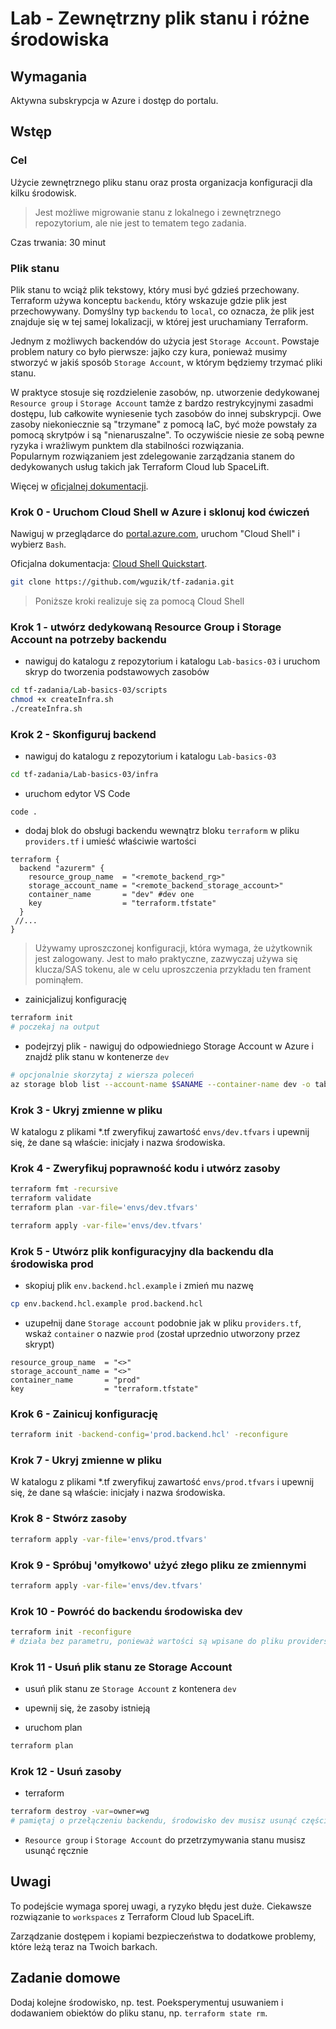# Lab - Zewnętrzny plik stanu i różne środowiska

## Wymagania

Aktywna subskrypcja w Azure i dostęp do portalu.

## Wstęp

### Cel

Użycie zewnętrznego pliku stanu oraz prosta organizacja konfiguracji dla kilku środowisk.

> Jest możliwe migrowanie stanu z lokalnego i zewnętrznego repozytorium, ale nie jest to tematem tego zadania.

Czas trwania: 30 minut

### Plik stanu

Plik stanu to wciąż plik tekstowy, który musi być gdzieś przechowany. Terraform używa konceptu `backendu`, który wskazuje gdzie plik jest przechowywany. Domyślny typ `backendu` to `local`, co oznacza, że plik jest znajduje się w tej samej lokalizacji, w której jest uruchamiany Terraform.

Jednym z możliwych backendów do użycia jest `Storage Account`.
Powstaje problem natury co było pierwsze: jajko czy kura, ponieważ musimy stworzyć w jakiś sposób `Storage Account`, w którym będziemy trzymać pliki stanu.

W praktyce stosuje się rozdzielenie zasobów, np. utworzenie dedykowanej `Resource group` i `Storage Account` tamże z bardzo restrykcyjnymi zasadmi dostępu, lub całkowite wyniesenie tych zasobów do innej subskrypcji. Owe zasoby niekoniecznie są "trzymane" z pomocą IaC, być może powstały za pomocą skrytpów i są "nienaruszalne". To oczywiście niesie ze sobą pewne ryzyka i wrażliwym punktem dla stabilności rozwiązania.  
Popularnym rozwiązaniem jest zdelegowanie zarządzania stanem do dedykowanych usług takich jak Terraform Cloud lub SpaceLift.

Więcej w [oficjalnej dokumentacji](https://developer.hashicorp.com/terraform/language/settings/backends/configuration).

### Krok 0 - Uruchom Cloud Shell w Azure i sklonuj kod ćwiczeń

Nawiguj w przeglądarce do [portal.azure.com](https://portal.azure.com), uruchom "Cloud Shell" i wybierz `Bash`.

Oficjalna dokumentacja: [Cloud Shell Quickstart](https://github.com/MicrosoftDocs/azure-docs/blob/main/articles/cloud-shell/quickstart.md).

```bash
git clone https://github.com/wguzik/tf-zadania.git
```

> Poniższe kroki realizuje się za pomocą Cloud Shell

### Krok 1 - utwórz dedykowaną Resource Group i Storage Account na potrzeby backendu

- nawiguj do katalogu z repozytorium i katalogu `Lab-basics-03` i uruchom skryp do tworzenia podstawowych zasobów
```bash
cd tf-zadania/Lab-basics-03/scripts
chmod +x createInfra.sh
./createInfra.sh
```

### Krok 2 - Skonfiguruj backend

- nawiguj do katalogu z repozytorium i katalogu `Lab-basics-03`
```bash
cd tf-zadania/Lab-basics-03/infra
```

- uruchom edytor VS Code
```
code .
```

- dodaj blok do obsługi backendu wewnątrz bloku `terraform` w pliku `providers.tf` i umieść właściwie wartości

```hcl
terraform {
  backend "azurerm" {
    resource_group_name  = "<remote_backend_rg>"
    storage_account_name = "<remote_backend_storage_account>"
    container_name       = "dev" #dev one
    key                  = "terraform.tfstate"
  }
 //...
}
```

> Używamy uproszczonej konfiguracji, która wymaga, że użytkownik jest zalogowany. Jest to mało praktyczne, zazwyczaj używa się klucza/SAS tokenu, ale w celu uproszczenia przykładu ten frament pominąłem.

- zainicjalizuj konfigurację

```bash
terraform init
# poczekaj na output
```

- podejrzyj plik - nawiguj do odpowiedniego Storage Account w Azure i znajdź plik stanu w kontenerze `dev`

```bash
# opcjonalnie skorzytaj z wiersza poleceń
az storage blob list --account-name $SANAME --container-name dev -o table
```

### Krok 3 - Ukryj zmienne w pliku

W katalogu z plikami *.tf zweryfikuj zawartość `envs/dev.tfvars` i upewnij się, że dane są właście: inicjały i nazwa środowiska.

### Krok 4 - Zweryfikuj poprawność kodu i utwórz zasoby

```bash
terraform fmt -recursive
terraform validate
terraform plan -var-file='envs/dev.tfvars'

terraform apply -var-file='envs/dev.tfvars'
```

### Krok 5 - Utwórz plik konfiguracyjny dla backendu dla środowiska prod

- skopiuj plik `env.backend.hcl.example` i zmień mu nazwę

```bash
cp env.backend.hcl.example prod.backend.hcl
```

- uzupełnij dane `Storage account` podobnie jak w pliku `providers.tf`, wskaż `container` o nazwie `prod` (został uprzednio utworzony przez skrypt)

```hcl
resource_group_name  = "<>"
storage_account_name = "<>"
container_name       = "prod"
key                  = "terraform.tfstate"
```

### Krok 6 - Zainicuj konfigurację

```bash
terraform init -backend-config='prod.backend.hcl' -reconfigure
```

### Krok 7 - Ukryj zmienne w pliku

W katalogu z plikami *.tf zweryfikuj zawartość `envs/prod.tfvars` i upewnij się, że dane są właście: inicjały i nazwa środowiska.

### Krok 8 - Stwórz zasoby

```bash
terraform apply -var-file='envs/prod.tfvars'
```

### Krok 9 - Spróbuj 'omyłkowo' użyć złego pliku ze zmiennymi

```bash
terraform apply -var-file='envs/dev.tfvars'
```

### Krok 10 - Powróć do backendu środowiska dev

```bash
terraform init -reconfigure
# działa bez parametru, ponieważ wartości są wpisane do pliku providers.tf
```

### Krok 11 - Usuń plik stanu ze Storage Account

- usuń plik stanu ze `Storage Account` z kontenera `dev`

- upewnij się, że zasoby istnieją

- uruchom plan

```bash
terraform plan
```

### Krok 12 - Usuń zasoby

- terraform

```bash
terraform destroy -var=owner=wg
# pamiętaj o przełączeniu backendu, środowisko dev musisz usunąć częściowo ręcznie
```

- `Resource group` i `Storage Account` do przetrzymywania stanu musisz usunąć ręcznie

## Uwagi
To podejście wymaga sporej uwagi, a ryzyko błędu jest duże.
Ciekawsze rozwiązanie to `workspaces` z Terraform Cloud lub SpaceLift.

Zarządzanie dostępem i kopiami bezpieczeństwa to dodatkowe problemy, które leżą teraz na Twoich barkach.

## Zadanie domowe
Dodaj kolejne środowisko, np. test.
Poeksperymentuj usuwaniem i dodawaniem obiektów do pliku stanu, np. `terraform state rm`.